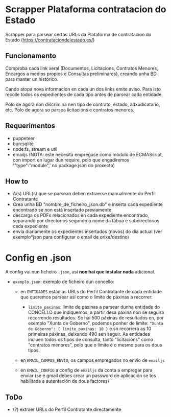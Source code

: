 # Scrapper Plataforma contratacion do Estado

Scrapper para parsear certas URLs da Plataforma de contratacion do Estado (https://contrataciondelestado.es/)


## Funcionamento

Comproba cada link xeral (Documentos, Licitacions, Contratos Menores, Encargos a medios propios e Consultas preliminares), creando unha BD para manter un histórico.

Cando atopa nova informacion en cada un dos links emite aviso. Para isto recolle todos os expedientes de cada tipo antes de parsear cada entidade.

Polo de agora non discrimina nen tipo de contrato, estado, adxudicatario, etc.
Polo de agora so parsea licitacións e contratos menores.


## Requerimentos

- puppeteer
- bun:sqlite
- node:fs, stream e util
- emailjs (NOTA: este necesita empregase como módulo de ECMAScript, con import en lugar dun require, polo que engadiremos '"type":"module",' no package.json do proxecto)


## How to

- A(s) URL(s) que se parsean deben extraerse manualmente do Perfil Contratante
- Crea unha BD "nombre_de_ficheiro_json.db" e inserta cada expediente encontrado se non está insertado previamente
- descarga os PDFs relacionados en cada expediente encontrado, separando por directorios segundo o nome da táboa e subdirectorios cada expediente
- envía diariamente os expedientes insertados (novos) do día actual (ver exemplo*json para configurar o email de orixe/destino)

# Config en .json

A config vai nun ficheiro `.json`, así **non hai que instalar nada** adicional.

- `exemplo.json`: exemplo de ficheiro dun concello:
  - en `ENTIDADES` están as URLs do Perfil Contratante de cada entidade que queremos parsear así como o límite de páxinas a recorrer:
    - `limite_paxinas`: límite de páxinas a parsear dunha entidade do CONCELLO que indiquemos, a partir desa páxina non se seguirá recorrendo resultados. Se hai 500 páxinas de resultados en, por exemplo "Xunta de Goberno", podemos ponher de límite: `"Xunta de Goberno": { limite_paxinas: 10 }` e só recorrerá as 10 primeiras páxinas, deixando 490 sen seguir. As entidades inclúen todos os tipos de consulta, tanto "licitacións" como "contratos menores", polo que o límite é o mesmo para os dous tipos.

  - en `EMAIL_CAMPOS_ENVIO`, os campos empregados no envío de `emailjs`
  - en `EMAIL_CONFIG` a config de `emailjs` da conta a empregar para enviar (se é gmail debes crear un password de aplicación se tes habilitada a autentación de dous factores)


## ToDo

- (?) extraer URLs do Perfil Contratante directamente